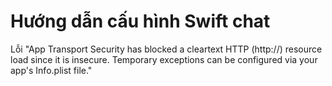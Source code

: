 # Hướng dẫn cấu hình Swift chat

Lỗi "App Transport Security has blocked a cleartext HTTP (http://) resource load since it is insecure. Temporary exceptions can be configured via your app's Info.plist file."